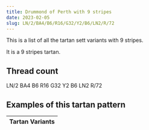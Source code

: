 ```yaml
---
title: Drummond of Perth with 9 stripes
date: 2023-02-05
slug: LN/2/BA4/B6/R16/G32/Y2/B6/LN2/R/72
---
```

This is a list of all the tartan sett variants with 9 stripes.

It is a 9 stripes tartan.


## Thread count
LN/2 BA4 B6 R16 G32 Y2 B6 LN2 R/72

## Examples of this tartan pattern

| Tartan Variants |
|---------------|
